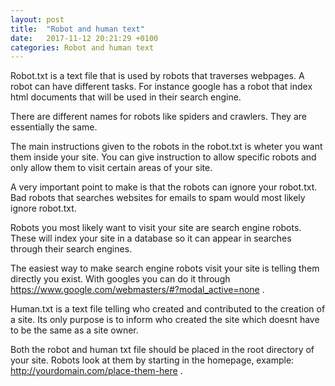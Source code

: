 ```yaml
---
layout: post
title:  "Robot and human text"
date:   2017-11-12 20:21:29 +0100
categories: Robot and human text
---
```


Robot.txt is a text file that is used by robots that traverses webpages. A robot can have different tasks. 
For instance google has a robot that index html documents that will be used in their search engine. 

There are different names for robots like spiders and crawlers. They are essentially the same. 

The main instructions given to the robots in the robot.txt is wheter you want them inside your site. 
You can give instruction to allow specific robots and only allow them to visit certain areas of your site. 

A very important point to make is that the robots can ignore your robot.txt. 
Bad robots that searches websites for emails to spam would most likely ignore robot.txt. 

Robots you most likely want to visit your site are search engine robots. These will index your site in a
 database so it can appear in searches through their search engines. 

The easiest way to make search engine robots visit your site is telling them directly you exist. 
With googles you can do it through https://www.google.com/webmasters/#?modal_active=none . 

Human.txt is a text file telling who created and contributed to the creation of a site. 
Its only purpose is to inform who created the site which doesnt have to be the same as a site owner. 

Both the robot and human txt file should be placed in the root directory of your site. Robots look at them by starting in the homepage, example: 
http://yourdomain.com/place-them-here .